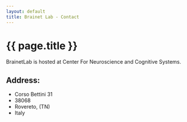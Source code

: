 ```yaml
---
layout: default
title: Brainet Lab - Contact
---
```


<h1>{{ page.title }}</h1>
BrainetLab is hosted at Center For Neuroscience and Cognitive Systems.

## Address:
* Corso Bettini 31
* 38068
* Rovereto, (TN)
* Italy

